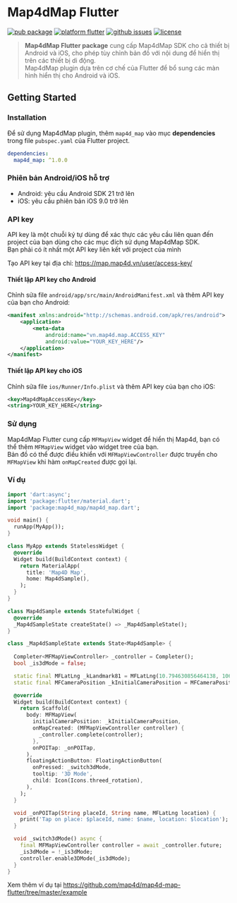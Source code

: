 # Map4dMap Flutter

[![pub package](https://img.shields.io/pub/v/map4d_map.svg)](https://pub.dev/packages/map4d_map)
[![platform flutter](https://img.shields.io/badge/platform-flutter-orange.svg)](https://flutter.dev/)
[![github issues](https://img.shields.io/github/issues/map4d/map4d-map-flutter)](https://github.com/map4d/map4d-map-flutter/issues)
[![license](https://img.shields.io/github/license/map4d/map4d-map-flutter)](https://github.com/map4d/map4d-map-flutter/blob/master/LICENSE)

> **Map4dMap Flutter package** cung cấp Map4dMap SDK cho cả thiết bị Android và iOS, cho phép tùy chỉnh bản đồ với nội dung để hiển thị trên các thiết bị di động.  
> Map4dMap plugin dựa trên cơ chế của Flutter để bổ sung các màn hình hiển thị cho Android và iOS.

## Getting Started

### Installation

Để sử dụng Map4dMap plugin, thêm `map4d_map` vào mục **dependencies** trong file `pubspec.yaml` của Flutter project.

```yaml
dependencies:
  map4d_map: ^1.0.0
```

### Phiên bản Android/iOS hỗ trợ

* Android: yêu cầu Android SDK 21 trở lên
* iOS: yêu cầu phiên bản iOS 9.0 trở lên

### API key

API key là một chuỗi ký tự dùng để xác thực các yêu cầu liên quan đến project của bạn dùng cho các mục đích sử dụng Map4dMap SDK.  
Bạn phải có ít nhất một API key liên kết với project của mình

Tạo API key tại địa chỉ: <https://map.map4d.vn/user/access-key/>

#### Thiết lập API key cho Android

Chỉnh sửa file `android/app/src/main/AndroidManifest.xml` và thêm API key của bạn cho Android:

```xml
<manifest xmlns:android="http://schemas.android.com/apk/res/android">
    <application>
        <meta-data
            android:name="vn.map4d.map.ACCESS_KEY"
            android:value="YOUR_KEY_HERE"/>
    </application>
</manifest>
```

#### Thiết lập API key cho iOS

Chỉnh sửa file `ios/Runner/Info.plist` và thêm API key của bạn cho iOS:

```xml
<key>Map4dMapAccessKey</key>
<string>YOUR_KEY_HERE</string>
```

### Sử dụng

Map4dMap Flutter cung cấp `MFMapView` widget để hiển thị Map4d, bạn có thể thêm `MFMapView` widget vào widget tree của bạn.  
Bản đồ có thể được điều khiển với `MFMapViewController` được truyền cho `MFMapView` khi hàm `onMapCreated` được gọi lại.

### Ví dụ

```dart
import 'dart:async';
import 'package:flutter/material.dart';
import 'package:map4d_map/map4d_map.dart';

void main() {
  runApp(MyApp());
}

class MyApp extends StatelessWidget {
  @override
  Widget build(BuildContext context) {
    return MaterialApp(
      title: 'Map4D Map',
      home: Map4dSample(),
    );
  }
}

class Map4dSample extends StatefulWidget {
  @override
  _Map4dSampleState createState() => _Map4dSampleState();
}

class _Map4dSampleState extends State<Map4dSample> {
  
  Completer<MFMapViewController> _controller = Completer();
  bool _is3dMode = false;

  static final MFLatLng _kLandmark81 = MFLatLng(10.794630856464138, 106.72229460050636);
  static final MFCameraPosition _kInitialCameraPosition = MFCameraPosition(target: _kLandmark81, zoom: 16);

  @override
  Widget build(BuildContext context) {
    return Scaffold(
      body: MFMapView(
        initialCameraPosition: _kInitialCameraPosition,
        onMapCreated: (MFMapViewController controller) {
          _controller.complete(controller);
        },
        onPOITap: _onPOITap,
      ),
      floatingActionButton: FloatingActionButton(
        onPressed: _switch3dMode,
        tooltip: '3D Mode',
        child: Icon(Icons.threed_rotation),
      ),
    );
  }

  void _onPOITap(String placeId, String name, MFLatLng location) {
    print('Tap on place: $placeId, name: $name, location: $location');
  }

  void _switch3dMode() async {
    final MFMapViewController controller = await _controller.future;
    _is3dMode = !_is3dMode;
    controller.enable3DMode(_is3dMode);
  }
}
```

Xem thêm ví dụ tại <https://github.com/map4d/map4d-map-flutter/tree/master/example>